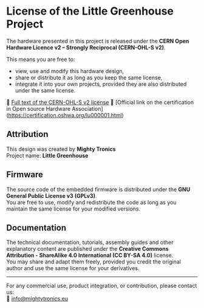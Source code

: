 # License of the Little Greenhouse Project

The hardware presented in this project is released under the **CERN Open Hardware Licence v2 – Strongly Reciprocal (CERN-OHL-S v2)**.

This means you are free to:
- view, use and modify this hardware design,
- share or distribute it as long as you keep the same license,
- integrate it into your own projects, provided they are also distributed under the same license.

🔗 [Full text of the CERN-OHL-S v2 license](https://spdx.org/licenses/CERN-OHL-S-2.0.html)
🔗 [Official link on the certification in Open source Hardware Association] (https://certification.oshwa.org/lu000001.html)

## Attribution

This design was created by **Mighty Tronics**  
Project name: **Little Greenhouse**

## Firmware

The source code of the embedded firmware is distributed under the **GNU General Public License v3 (GPLv3)**.  
You are free to use, modify and redistribute the code as long as you maintain the same license for your modified versions.

## Documentation

The technical documentation, tutorials, assembly guides and other explanatory content are published under the **Creative Commons Attribution - ShareAlike 4.0 International (CC BY-SA 4.0)** license.  
You may share and adapt them freely, provided you credit the original author and use the same license for your derivatives.

---

For any commercial use, product integration, or contribution, please contact us:  
📧 [info@mightytronics.eu](mailto:info@mightytronics.eu)
